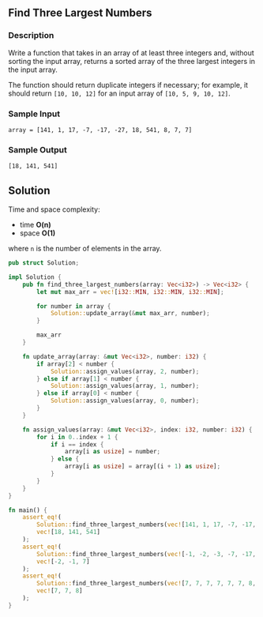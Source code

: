 ## Find Three Largest Numbers

### Description

Write a function that takes in an array of at least three integers and, without sorting the input array, returns a sorted array of the three largest integers in the input array.

The function should return duplicate integers if necessary; for example, it should return `[10, 10, 12]` for an input array of `[10, 5, 9, 10, 12]`.

### Sample Input

```
array = [141, 1, 17, -7, -17, -27, 18, 541, 8, 7, 7]
```

### Sample Output

```
[18, 141, 541]
```

## Solution

Time and space complexity:

- time **O(n)**
- space **O(1)**

where `n` is the number of elements in the array.

```rust
pub struct Solution;

impl Solution {
    pub fn find_three_largest_numbers(array: Vec<i32>) -> Vec<i32> {
        let mut max_arr = vec![i32::MIN, i32::MIN, i32::MIN];

        for number in array {
            Solution::update_array(&mut max_arr, number);
        }

        max_arr
    }

    fn update_array(array: &mut Vec<i32>, number: i32) {
        if array[2] < number {
            Solution::assign_values(array, 2, number);
        } else if array[1] < number {
            Solution::assign_values(array, 1, number);
        } else if array[0] < number {
            Solution::assign_values(array, 0, number);
        }
    }

    fn assign_values(array: &mut Vec<i32>, index: i32, number: i32) {
        for i in 0..index + 1 {
            if i == index {
                array[i as usize] = number;
            } else {
                array[i as usize] = array[(i + 1) as usize];
            }
        }
    }
}

fn main() {
    assert_eq!(
        Solution::find_three_largest_numbers(vec![141, 1, 17, -7, -17, -27, 18, 541, 8, 7, 7]),
        vec![18, 141, 541]
    );
    assert_eq!(
        Solution::find_three_largest_numbers(vec![-1, -2, -3, -7, -17, -27, -18, -541, -8, -7, 7]),
        vec![-2, -1, 7]
    );
    assert_eq!(
        Solution::find_three_largest_numbers(vec![7, 7, 7, 7, 7, 7, 8, 7, 7, 7, 7]),
        vec![7, 7, 8]
    );
}
```
